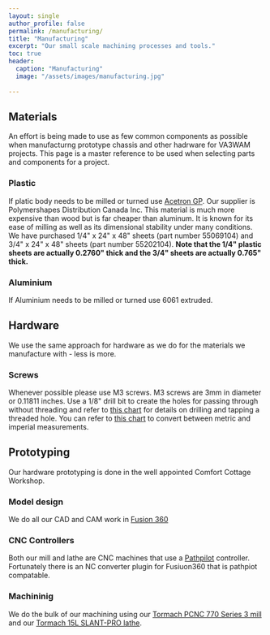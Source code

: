 ```yaml
---
layout: single
author_profile: false
permalink: /manufacturing/
title: "Manufacturing"
excerpt: "Our small scale machining processes and tools."
toc: true
header:
  caption: "Manufacturing"
  image: "/assets/images/manufacturing.jpg"
  
---
```


## Materials
An effort is being made to use as few common components as possible when manufacturng prototype chassis and other 
hadrware for VA3WAM projects. This page is a master reference to be used when selecting parts and components for a project.

### Plastic
If  platic body needs to be milled or turned use 
<a href="https://www.goindustrial.ca/index.php/en/technical-product-catalogue/23/15/plastics/mechanical-plastics/acetron-gp-detail">
Acetron GP</a>.  Our supplier is Polymershapes Distribution Canada Inc. This material is much more expensive than wood but is far 
cheaper than aluminum. It is known for its ease of milling as well as its dimensional stability under many conditions. We have purchased 
1/4" x 24" x 48" sheets (part number 55069104) and 3/4" x 24" x 48" sheets (part number 55202104). <b>Note that the 1/4" plastic sheets 
are actually 0.2760" thick and the 3/4" sheets are actually 0.765" thick.</b>

### Aluminium
If Aluminium needs to be milled or turned use 6061 extruded.

## Hardware
We use the same approach for hardware as we do for the materials we manufacture with - less is more.

### Screws
Whenever possible please use M3 screws. M3 screws are 3mm in diameter or 0.11811 inches. Use a 1/8" drill bit to create the holes 
for passing through without threading and refer to <a href="https://www.boltdepot.com/fastener-information/metric-tap-drill-size.aspx">
this chart</a> for details on drilling and tapping a threaded hole. You can refer to 
<a href="https://www.jansjewells.com/content.php?content_id=1003">this chart</a> to convert between metric and imperial measurements.

## Prototyping
Our hardware prototyping is done in the well appointed Comfort Cottage Workshop. 

### Model design
We do all our CAD and CAM work in <a href="https://www.autodesk.com/products/fusion-360/overview">Fusion 360</a>

### CNC Controllers
Both our mill and lathe are CNC machines that use a <a href="https://tormach.com/pathpilot.html">Pathpilot</a> controller. 
Fortunately there is an NC converter plugin for Fusiuon360 that is pathpiot compatable.  

### Machininig
We do the bulk of our machining using our 
<a href="https://tormach.com/support/mill/pcnc-770-series-3-documents/pcnc-770-maintenance-documents/">
Tormach PCNC 770 Series 3 mill</a> and our <a href="https://tormach.com/support/lathe/15l-slant-pro-lathe-documents">
Tormach 15L SLANT-PRO lathe</a>.

